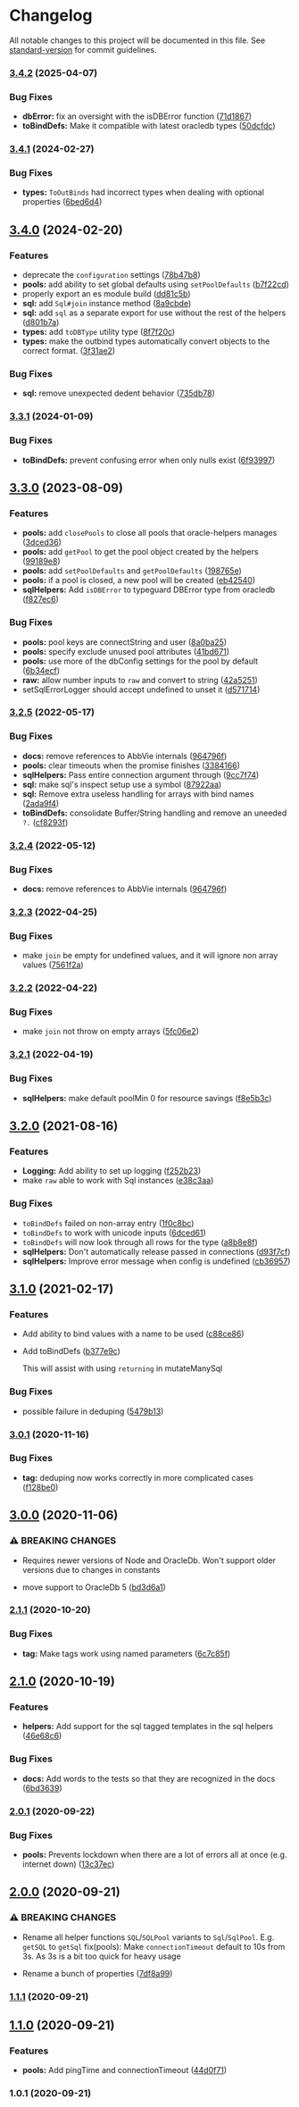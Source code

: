 # Changelog

All notable changes to this project will be documented in this file. See [standard-version](https://github.com/conventional-changelog/standard-version) for commit guidelines.

### [3.4.2](https://github.com/abbvie-external/oracle-helpers/compare/v3.4.1...v3.4.2) (2025-04-07)


### Bug Fixes

* **dbError:** fix an oversight with the isDBError function ([71d1867](https://github.com/abbvie-external/oracle-helpers/commit/71d18672d321eb8ac705537e473fc60d2dd82f1f))
* **toBindDefs:** Make it compatible with latest oracledb types ([50dcfdc](https://github.com/abbvie-external/oracle-helpers/commit/50dcfdc70646a8d6f4039d7739350db8134298c1))

### [3.4.1](https://github.com/abbvie-external/oracle-helpers/compare/v3.4.0...v3.4.1) (2024-02-27)


### Bug Fixes

* **types:** `ToOutBinds` had incorrect types when dealing with optional properties ([6bed6d4](https://github.com/abbvie-external/oracle-helpers/commit/6bed6d4ea29bba565584a35dc4c4dff2422ca017))

## [3.4.0](https://github.com/abbvie-external/oracle-helpers/compare/v3.3.1...v3.4.0) (2024-02-20)


### Features

* deprecate the `configuration` settings ([78b47b8](https://github.com/abbvie-external/oracle-helpers/commit/78b47b882e7c1f976554bf6f1d8d6382ce18fc47))
* **pools:** add ability to set global defaults  using `setPoolDefaults` ([b7f22cd](https://github.com/abbvie-external/oracle-helpers/commit/b7f22cd792b7d6dc5e35d8de039a7ae72d00de26))
* properly export an es module build ([dd81c5b](https://github.com/abbvie-external/oracle-helpers/commit/dd81c5b1591f842aacf1f6f07ab8bc79affd1e4d))
* **sql:** add `Sql#join` instance method ([8a9cbde](https://github.com/abbvie-external/oracle-helpers/commit/8a9cbde6f9bdf744205a47cf462907696fb90789))
* **sql:** add `sql` as a separate export for use without the rest of the helpers ([d801b7a](https://github.com/abbvie-external/oracle-helpers/commit/d801b7a2fb8561cfe70e7f969c34eeb703a37c1f))
* **types:** add `toDBType` utility type ([8f7f20c](https://github.com/abbvie-external/oracle-helpers/commit/8f7f20c9129cbd3a5e2e18825a1a7492bd331807))
* **types:** make the outbind types automatically convert objects to the correct format. ([3f31ae2](https://github.com/abbvie-external/oracle-helpers/commit/3f31ae28b6d475fd0e610ad406f78af7dd775f6d))


### Bug Fixes

* **sql:** remove unexpected dedent behavior ([735db78](https://github.com/abbvie-external/oracle-helpers/commit/735db782394419e0a855cea4c3d9dfb640ae873d))

### [3.3.1](https://github.com/abbvie-external/oracle-helpers/compare/v3.3.0...v3.3.1) (2024-01-09)


### Bug Fixes

* **toBindDefs:** prevent confusing error when only nulls exist ([6f93997](https://github.com/abbvie-external/oracle-helpers/commit/6f93997a70223be4bf9dc1c4f5dbc7a07a764d80))

## [3.3.0](https://github.com/abbvie-external/oracle-helpers/compare/v3.2.5...v3.3.0) (2023-08-09)


### Features

* **pools:** add `closePools` to close all pools that oracle-helpers manages ([3dced36](https://github.com/abbvie-external/oracle-helpers/commit/3dced36040aaf7a4a7890a3c0b404b82d528cc31))
* **pools:** add `getPool` to get the pool object created by the helpers ([99189e8](https://github.com/abbvie-external/oracle-helpers/commit/99189e8960328b89c941e5fc92627a2a1567dd22))
* **pools:** add `setPoolDefaults` and `getPoolDefaults` ([198765e](https://github.com/abbvie-external/oracle-helpers/commit/198765e542eafed41629dd6318b5cc8317778b4f))
* **pools:** if a pool is closed, a new pool will be created ([eb42540](https://github.com/abbvie-external/oracle-helpers/commit/eb425407e70442315ee55daf658cecb27062a4ea))
* **sqlHelpers:** Add `isDBError` to typeguard DBError type from oracledb ([f827ec6](https://github.com/abbvie-external/oracle-helpers/commit/f827ec6356958ca5a31955daada5d3645ccbaf23))


### Bug Fixes

* **pools:** pool keys are connectString and user ([8a0ba25](https://github.com/abbvie-external/oracle-helpers/commit/8a0ba253a8b14a38c5d286b2f7135a8c4e62dd42))
* **pools:** specify exclude unused pool attributes ([41bd671](https://github.com/abbvie-external/oracle-helpers/commit/41bd67156994e3c34c10b42cd522ae8b9dc65d71))
* **pools:** use more of the dbConfig settings for the pool by default ([6b34ecf](https://github.com/abbvie-external/oracle-helpers/commit/6b34ecfc8972d6b2c5317af0f93eb447903724f1))
* **raw:** allow number inputs to `raw` and convert to string ([42a5251](https://github.com/abbvie-external/oracle-helpers/commit/42a52515faa5eda6ad74162d37712782fe6db98e))
* setSqlErrorLogger should accept undefined to unset it ([d571714](https://github.com/abbvie-external/oracle-helpers/commit/d57171419bcbc8a8158bd6a2234a410023510ae3))

### [3.2.5](https://github.com/abbvie-external/oracle-helpers/compare/v3.2.3...v3.2.5) (2022-05-17)


### Bug Fixes

* **docs:** remove references to AbbVie internals ([964796f](https://github.com/abbvie-external/oracle-helpers/commit/964796fa61e8a7065ab8c486cb0c460cf88abf49))
* **pools:** clear timeouts when the promise finishes ([3384166](https://github.com/abbvie-external/oracle-helpers/commit/33841663aaaf2ddcba474d96e1abed3bb1d81428))
* **sqlHelpers:** Pass entire connection argument through ([9cc7f74](https://github.com/abbvie-external/oracle-helpers/commit/9cc7f74e6a51e7244cbfd599891fd0172829cbf2))
* **sql:** make sql's inspect setup use a symbol ([87922aa](https://github.com/abbvie-external/oracle-helpers/commit/87922aa72fcab926f873ea00e30e425ce7cfe0da))
* **sql:** Remove extra useless handling for arrays with bind names ([2ada9f4](https://github.com/abbvie-external/oracle-helpers/commit/2ada9f4dd8c0491efd14bf63dc7f7762b179031b))
* **toBindDefs:** consolidate Buffer/String handling and remove an uneeded `?.` ([cf8293f](https://github.com/abbvie-external/oracle-helpers/commit/cf8293f9533d4a668fa3f475b2881ffad1ced6b3))

### [3.2.4](https://github.com/abbvie-external/oracle-helpers/compare/v3.2.3...v3.2.4) (2022-05-12)


### Bug Fixes

* **docs:** remove references to AbbVie internals ([964796f](https://github.com/abbvie-external/oracle-helpers/commit/964796fa61e8a7065ab8c486cb0c460cf88abf49))

### [3.2.3](https://github.com/abbvie-external/oracle-helpers/compare/v3.2.2...v3.2.3) (2022-04-25)

### Bug Fixes

- make `join` be empty for undefined values, and it will ignore non array values ([7561f2a](https://github.com/abbvie-external/oracle-helpers/commit/7561f2a6915b777a5ed005d0a024e279c5246122))

### [3.2.2](https://github.com/abbvie-external/oracle-helpers/compare/v3.2.1...v3.2.2) (2022-04-22)

### Bug Fixes

- make `join` not throw on empty arrays ([5fc06e2](https://github.com/abbvie-external/oracle-helpers/commit/5fc06e283e45b90a846849bab9ab74281e783029))

### [3.2.1](https://github.com/abbvie-external/oracle-helpers/compare/v3.2.0...v3.2.1) (2022-04-19)

### Bug Fixes

- **sqlHelpers:** make default poolMin 0 for resource savings ([f8e5b3c](https://github.com/abbvie-external/oracle-helpers/commit/f8e5b3cee6993c8c78ffa1d68cd37298c3b643e2))

## [3.2.0](https://github.com/abbvie-external/oracle-helpers/compare/v3.1.0...v3.2.0) (2021-08-16)

### Features

- **Logging:** Add ability to set up logging ([f252b23](https://github.com/abbvie-external/oracle-helpers/commit/f252b23a267ff32a1fa54343c48fcd98962621d8))
- make `raw` able to work with Sql instances ([e38c3aa](https://github.com/abbvie-external/oracle-helpers/commit/e38c3aa78a7e77d1d6dba9c7ad1132ddb8e90c9b))

### Bug Fixes

- `toBindDefs` failed on non-array entry ([1f0c8bc](https://github.com/abbvie-external/oracle-helpers/commit/1f0c8bc6337ac83b7764f61c18a8d419a5271a54))
- `toBindDefs` to work with unicode inputs ([6dced61](https://github.com/abbvie-external/oracle-helpers/commit/6dced61ea00fee398cabadba47f553acf7a40482))
- `toBindDefs` will now look through all rows for the type ([a8b8e8f](https://github.com/abbvie-external/oracle-helpers/commit/a8b8e8fbbb6ebb929ae28fd8ce7eb56078dc6145))
- **sqlHelpers:** Don't automatically release passed in connections ([d93f7cf](https://github.com/abbvie-external/oracle-helpers/commit/d93f7cff81476729032678a9a4619d0b30d198ff))
- **sqlHelpers:** Improve error message when config is undefined ([cb36957](https://github.com/abbvie-external/oracle-helpers/commit/cb369579cb4feb30840eb76df1a46c033b0a55e9))

## [3.1.0](https://github.com/abbvie-external/oracle-helpers/compare/v3.0.1...v3.1.0) (2021-02-17)

### Features

- Add ability to bind values with a name to be used ([c88ce86](https://github.com/abbvie-external/oracle-helpers/commit/c88ce861463254beea6a3b8c266c34cbe9c71f82))

- Add toBindDefs ([b377e9c](https://github.com/abbvie-external/oracle-helpers/commit/b377e9c905df812393f64946abb1948aa902627e))

  This will assist with using `returning` in mutateManySql

### Bug Fixes

- possible failure in deduping ([5479b13](https://github.com/abbvie-external/oracle-helpers/commit/5479b1390b1b557fc560a44450c83a64082e267a))

### [3.0.1](https://github.com/abbvie-external/oracle-helpers/compare/v3.0.0...v3.0.1) (2020-11-16)

### Bug Fixes

- **tag:** deduping now works correctly in more complicated cases ([f128be0](https://github.com/abbvie-external/oracle-helpers/commit/f128be07ea596754054ad7ce2c3a21c6268b41cb))

## [3.0.0](https://github.com/abbvie-external/oracle-helpers/compare/v2.1.1...v3.0.0) (2020-11-06)

### ⚠ BREAKING CHANGES

- Requires newer versions of Node and OracleDb. Won't support older versions due to changes in constants

- move support to OracleDb 5 ([bd3d6a1](https://github.com/abbvie-external/oracle-helpers/commit/bd3d6a1414f089844411cc1c3bd7df2fe9b8537b))

### [2.1.1](https://github.com/abbvie-external/oracle-helpers/compare/v2.1.0...v2.1.1) (2020-10-20)

### Bug Fixes

- **tag:** Make tags work using named parameters ([6c7c85f](https://github.com/abbvie-external/oracle-helpers/commit/6c7c85fa37a419cc5813ebd7a91bf88e7aa59ce6))

## [2.1.0](https://github.com/abbvie-external/oracle-helpers/compare/v2.0.1...v2.1.0) (2020-10-19)

### Features

- **helpers:** Add support for the sql tagged templates in the sql helpers ([46e68c6](https://github.com/abbvie-external/oracle-helpers/commit/46e68c6bbb3524f451ca34d9f9f67b161501eabb))

### Bug Fixes

- **docs:** Add words to the tests so that they are recognized in the docs ([6bd3639](https://github.com/abbvie-external/oracle-helpers/commit/6bd363907b12e08556324aa19e483c9cd086bf3d))

### [2.0.1](https://github.com/abbvie-external/oracle-helpers/compare/v2.0.0...v2.0.1) (2020-09-22)

### Bug Fixes

- **pools:** Prevents lockdown when there are a lot of errors all at once (e.g. internet down) ([13c37ec](https://github.com/abbvie-external/oracle-helpers/commit/13c37ec638ea909f5414928584d2aba9f93db262))

## [2.0.0](https://github.com/abbvie-external/oracle-helpers/compare/v1.1.1...v2.0.0) (2020-09-21)

### ⚠ BREAKING CHANGES

- Rename all helper functions `SQL`/`SQLPool` variants to `Sql`/`SqlPool`. E.g. `getSQL` to `getSql`
  fix(pools): Make `connectionTimeout` default to 10s from 3s. As 3s is a bit too quick for heavy usage

- Rename a bunch of properties ([7df8a99](https://github.com/abbvie-external/oracle-helpers/commit/7df8a99a9b0af0c50da075c2bbea05fb434c01ab))

### [1.1.1](https://github.com/abbvie-external/oracle-helpers/compare/v1.1.0...v1.1.1) (2020-09-21)

## [1.1.0](https://github.com/abbvie-external/oracle-helpers/compare/v1.0.1...v1.1.0) (2020-09-21)

### Features

- **pools:** Add pingTime and connectionTimeout ([44d0f71](https://github.com/abbvie-external/oracle-helpers/commit/44d0f71981ad233d255507ae389dd86c6cecbc23))

### 1.0.1 (2020-09-21)
